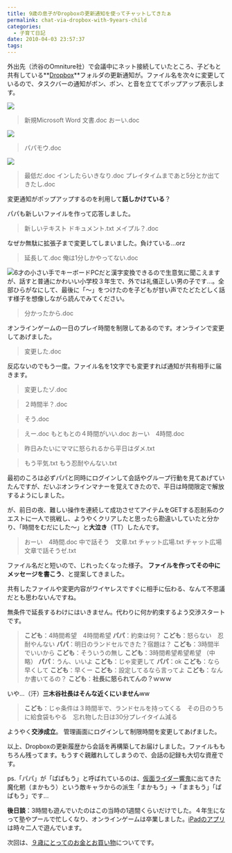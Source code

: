```yaml
---
title: 9歳の息子がDropboxの更新通知を使ってチャットしてきたぁ
permalink: chat-via-dropbox-with-9years-child
categories:
  - 子育て日記
date: 2010-04-03 23:57:37
tags:
---
```


外出先（渋谷のOmniture社）で会議中にネット接続していたところ、子どもと共有している**[Dropbox](http://db.tt/LaRcWJ4)**フォルダの更新通知が。ファイル名を次々に変更しているので、タスクバーの通知がポン、ポン、と音を立ててポップアップ表示します。

![](/images/ia-kid/20100118-dropbox-chat1.png)

> 新規Microsoft Word 文書.doc
> おーい.doc

![](/images/ia-kid/20100118-dropbox-chat2.png)

> パパモウ.doc

![](/images/ia-kid/20100118-dropbox-chat3.png)

> 最低だ.doc
> インしたらいきなり.doc
> プレイタイムまであと5分とか出てきたし.doc

変更通知がポップアップするのを利用して**話しかけている**？

パパも新しいファイルを作って応答しました。

> 新しいテキスト ドキュメント.txt
> メイプル？.doc

なぜか無駄に拡張子まで変更してしまいました。負けている...orz

> 延長して.doc
> 俺は1分しかやってない.doc

![6才の小さい手でキーボード](/images/ia-kid/20070211-keyboard.png)PCだと漢字変換できるので生意気に聞こえますが、話すと普通にかわいい小学校３年生で、外では礼儀正しい男の子です...。全部ひらがなにして、最後に「～」をつけたのを子どもが甘い声でたどたどしく話す様子を想像しながら読んでみてください。

> 分かったから.doc

オンラインゲームの一日のプレイ時間を制限してあるのです。オンラインで変更してあげました。

> 変更した.doc

反応ないのでもう一度。ファイル名を1文字でも変更すれば通知が共有相手に届きます。

> 変更したゾ.doc

> ２時間半？.doc

> そう.doc

> えー.doc
> もともとの４時間がいい.doc
> おーい　4時間.doc

> 昨日みたいにママに怒られるから平日はダメ.txt

> もう平気.txt
> もう忍耐やんない.txt

最初のころは必ずパパと同時にログインして会話やグループ行動を見てあげていたんですが、だいぶオンラインマナーを覚えてきたので、平日は時間限定で解放するようにしました。

が、前日の夜、難しい操作を連続して成功させてアイテムをGETする忍耐系のクエストに一人で挑戦し、ようやくクリアしたと思ったら勘違いしていたと分かり、「時間をむだにした～」と**大泣き**（TT）したんです。

> おーい　4時間.doc
> 中で話そう　文章.txt
> チャット広場.txt
> チャット広場　文章で話そうゼ.txt

ファイル名だと短いので、じれったくなった様子。 **ファイルを作ってその中にメッセージを書こう**、と提案してきました。

共有したファイルや変更内容がワイヤレスですぐに相手に伝わる、なんて不思議だとも思わないんですね。

無条件で延長するわけにはいきません。代わりに何か約束するよう交渉スタートです。

> **こども**：4時間希望　4時間希望
> **パパ**：約束は何？
> **こども**：怒らない　忍耐やんない
> **パパ**：明日のランドセルできた？宿題は？
> **こども**：3時間半でいいから
> **こども**：そういうの無し
> **こども**：3時間希望希望希望 （中略）
> **パパ**：うん、いいよ
> **こども**：じゃ変更して
> **パパ**：ok
> **こども**：なら早くして
> **こども**：早くー
> **こども**：設定してるなら言ってよ
> **こども**：なんか書いてるの？
> **こども**：**社長に怒られてんの？ｗｗｗ**

いや...（汗）**三木谷社長はそんな近くにいません**ww

> **こども**：じゃ条件は３時間半で、ランドセルを持ってくる　その日のうちに給食袋もやる　忘れ物した日は30分プレイタイム減る

ようやく**交渉成立**。 管理画面にログインして制限時間を変更してあげました。

以上、Dropboxの更新履歴から会話を再構築してお届けしました。ファイルももちろん残ってます。もうすぐ親離れしてしまうので、会話の記録も大切な資産です。

ps.「パパ」が「ぱぱもう」と呼ばれているのは、[仮面ライダー響鬼](http://ja.wikipedia.org/wiki/%E4%BB%AE%E9%9D%A2%E3%83%A9%E3%82%A4%E3%83%80%E3%83%BC%E9%9F%BF%E9%AC%BC)に出てきた魔化魍（まかもう）という敵キャラからの派生「まかもう」→「ままもう」「ぱぱもう」です...

**後日談**：3時間も遊んでいたのはこの当時の1週間くらいだけでした。４年生になって塾やプールで忙しくなり、オンラインゲームは卒業しました。[iPadのアプリ](../iphone-app-for-10-year-kid/)は時々二人で遊んでいます。

次回は、[９歳にとってのお金とお買い物](../shopping-for-9years/)についてです。
